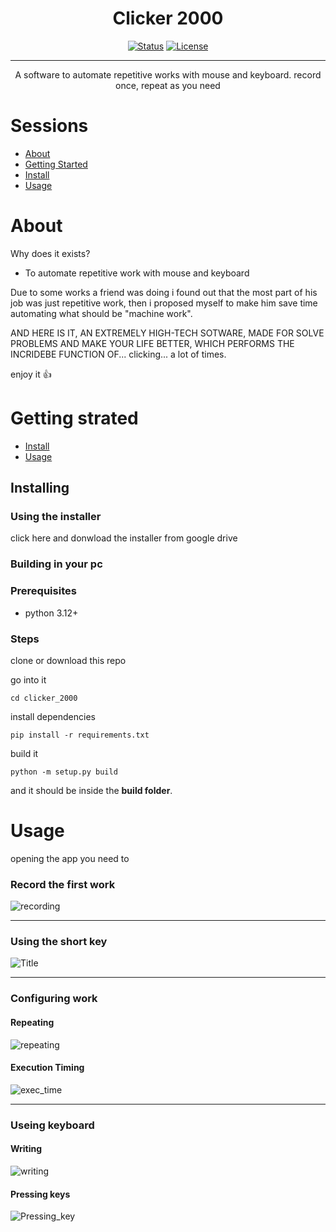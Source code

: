 <h1 align="center">Clicker 2000</h1>

<div align="center">

[![Status](https://img.shields.io/badge/status-active-success.svg)]()
[![License](https://img.shields.io/badge/license-MIT-blue.svg)](/LICENSE)

</div>

---

<p align="center">
  A software to automate repetitive works with mouse and keyboard. record once, repeat as you need 
</p>

# Sessions

- [About](#about)
- [Getting Started](#getting_started)
- [Install](#install)
- [Usage](#usage)

# About <a name = "about"></a>

Why does it exists?

- To automate repetitive work with mouse and keyboard

Due to some works a friend was doing i found out that the most part of his job was just repetitive work, then i proposed myself to make him save time automating what should be "machine work".

AND HERE IS IT, AN EXTREMELY HIGH-TECH SOTWARE, MADE FOR SOLVE PROBLEMS AND MAKE YOUR LIFE BETTER, WHICH PERFORMS THE INCRIDEBE FUNCTION OF... clicking... a lot of times.

enjoy it 👍

# Getting strated <a name = "getting_started"></a>

- [Install](#install)
- [Usage](#usage)

## Installing <a name = "install"></a>

### Using the installer

click here and donwload the installer from google drive

### Building in your pc

### Prerequisites

- python 3.12+

### Steps

clone or download this repo

go into it

```
cd clicker_2000
```

install dependencies

```
pip install -r requirements.txt
```

build it

```
python -m setup.py build
```

and it should be inside the **build folder**.

# Usage <a name = "usage"></a>

opening the app you need to

### Record the first work

<image controls src="tutorial/recording.gif" title="recording"></image>

---

### Using the short key

<image controls src="tutorial/short_key.gif" title="Title"></image>

---

### Configuring work

#### Repeating

<image controls src="tutorial/repeating.gif" title="repeating"></image>

#### Execution Timing

<image controls src="tutorial/exec_time.gif" title="exec_time"></image>

---

### Useing keyboard

#### Writing

<image controls src="tutorial/write.gif" title="writing"></image>

#### Pressing keys

<image controls src="tutorial/pressing_key.gif" title="Pressing_key"></image>
